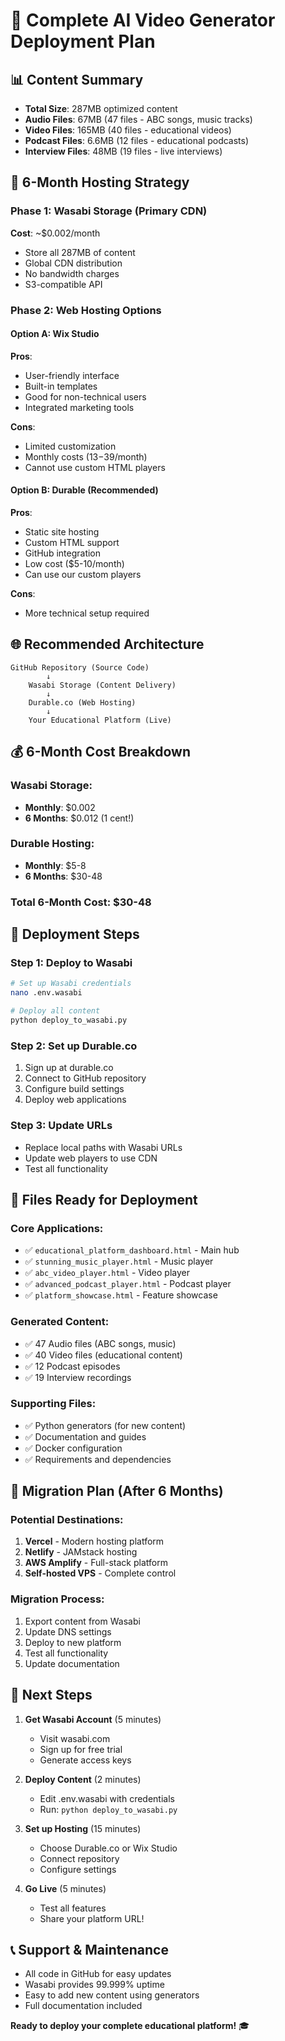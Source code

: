 # 🚀 Complete AI Video Generator Deployment Plan

## 📊 **Content Summary**
- **Total Size**: 287MB optimized content
- **Audio Files**: 67MB (47 files - ABC songs, music tracks)
- **Video Files**: 165MB (40 files - educational videos)
- **Podcast Files**: 6.6MB (12 files - educational podcasts)
- **Interview Files**: 48MB (19 files - live interviews)

## 🎯 **6-Month Hosting Strategy**

### Phase 1: Wasabi Storage (Primary CDN)
**Cost**: ~$0.002/month
- Store all 287MB of content
- Global CDN distribution
- No bandwidth charges
- S3-compatible API

### Phase 2: Web Hosting Options

#### Option A: Wix Studio
**Pros**: 
- User-friendly interface
- Built-in templates
- Good for non-technical users
- Integrated marketing tools

**Cons**:
- Limited customization
- Monthly costs ($13-$39/month)
- Cannot use custom HTML players

#### Option B: Durable (Recommended)
**Pros**:
- Static site hosting
- Custom HTML support
- GitHub integration
- Low cost ($5-10/month)
- Can use our custom players

**Cons**:
- More technical setup required

## 🌐 **Recommended Architecture**

```
GitHub Repository (Source Code)
        ↓
    Wasabi Storage (Content Delivery)
        ↓
    Durable.co (Web Hosting)
        ↓
    Your Educational Platform (Live)
```

## 💰 **6-Month Cost Breakdown**

### Wasabi Storage:
- **Monthly**: $0.002
- **6 Months**: $0.012 (1 cent!)

### Durable Hosting:
- **Monthly**: $5-8
- **6 Months**: $30-48

### Total 6-Month Cost: $30-48

## 🚀 **Deployment Steps**

### Step 1: Deploy to Wasabi
```bash
# Set up Wasabi credentials
nano .env.wasabi

# Deploy all content
python deploy_to_wasabi.py
```

### Step 2: Set up Durable.co
1. Sign up at durable.co
2. Connect to GitHub repository
3. Configure build settings
4. Deploy web applications

### Step 3: Update URLs
- Replace local paths with Wasabi URLs
- Update web players to use CDN
- Test all functionality

## 📁 **Files Ready for Deployment**

### Core Applications:
- ✅ `educational_platform_dashboard.html` - Main hub
- ✅ `stunning_music_player.html` - Music player
- ✅ `abc_video_player.html` - Video player
- ✅ `advanced_podcast_player.html` - Podcast player
- ✅ `platform_showcase.html` - Feature showcase

### Generated Content:
- ✅ 47 Audio files (ABC songs, music)
- ✅ 40 Video files (educational content)
- ✅ 12 Podcast episodes
- ✅ 19 Interview recordings

### Supporting Files:
- ✅ Python generators (for new content)
- ✅ Documentation and guides
- ✅ Docker configuration
- ✅ Requirements and dependencies

## 🔄 **Migration Plan (After 6 Months)**

### Potential Destinations:
1. **Vercel** - Modern hosting platform
2. **Netlify** - JAMstack hosting
3. **AWS Amplify** - Full-stack platform
4. **Self-hosted VPS** - Complete control

### Migration Process:
1. Export content from Wasabi
2. Update DNS settings
3. Deploy to new platform
4. Test all functionality
5. Update documentation

## 🎯 **Next Steps**

1. **Get Wasabi Account** (5 minutes)
   - Visit wasabi.com
   - Sign up for free trial
   - Generate access keys

2. **Deploy Content** (2 minutes)
   - Edit .env.wasabi with credentials
   - Run: `python deploy_to_wasabi.py`

3. **Set up Hosting** (15 minutes)
   - Choose Durable.co or Wix Studio
   - Connect repository
   - Configure settings

4. **Go Live** (5 minutes)
   - Test all features
   - Share your platform URL!

## 📞 **Support & Maintenance**
- All code in GitHub for easy updates
- Wasabi provides 99.999% uptime
- Easy to add new content using generators
- Full documentation included

**Ready to deploy your complete educational platform!** 🎓
